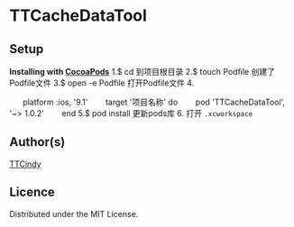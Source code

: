 # TTCacheDataTool
Setup
-----

**Installing with [CocoaPods](http://cocoapods.org)**
1.$ cd 到项目根目录
2.$ touch Podfile 创建了Podfile文件
3.$ open -e Podfile 打开Podfile文件
4.


        platform :ios, '9.1'
        target '项目名称' do
        pod 'TTCacheDataTool', '~> 1.0.2'
        end
5.$ pod install 更新pods库
6. 打开 `.xcworkspace` 


Author(s)
-------

[TTCindy](https://github.com/zhizihuadeaitan/TTCacheDataTool)


Licence
-------

Distributed under the MIT License.
